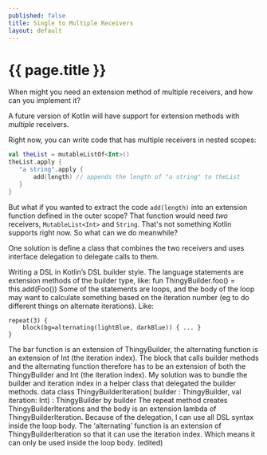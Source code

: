 ```yaml
---
published: false
title: Single to Multiple Receivers
layout: default
---
```

# {{ page.title }}

When might you need an extension method of multiple receivers, and how can you implement it?

A future version of Kotlin will have support for extension methods with _multiple_ receivers.

Right now, you can write code that has multiple receivers in nested scopes:

````kotlin
val theList = mutableListOf<Int>()
theList.apply {
   "a string".apply {
       add(length) // appends the length of "a string" to theList
   }
} 
````

But what if you wanted to extract the code `add(length)` into an extension function defined in the outer scope? That function would need _two_ receivers, `MutableList<Int>` and `String`.  That's not something Kotlin supports right now.  So what can we do meanwhile?

One solution is define a class that combines the two receivers and uses interface delegation to delegate calls to them.

Writing a DSL in Kotlin’s DSL builder style.
The language statements are extension methods of the builder type, like:
fun <T> ThingyBuilder.foo() = this.add(Foo())
Some of the statements are loops, and the body of the loop may want to calculate something based on the iteration number (eg to do different things on alternate iterations). Like:

````
repeat(3) {
    block(bg=alternating(lightBlue, darkBlue)) { ... }
}
````

The bar function is an extension of ThingyBuilder, the alternating function is an extension of Int (the iteration index).
The block that calls builder methods and the alternating function therefore has to be an extension of both the ThingyBuilder and Int (the iteration index).
My solution was to bundle the builder and iteration index in a helper class that delegated the builder methods.
data class ThingyBuilderIteration(
builder : ThingyBuilder, val iteration: Int) :
ThingyBuilder by builder
The repeat method creates ThingyBuilderIterations and the body is an extension lambda of ThingyBuilderIteration.
Because of the delegation, I can use all DSL syntax inside the loop body.
The  ‘alternating’ function is an extension of ThingyBuilderIteration so that it can use the iteration index. Which means it can only be used inside the loop body. (edited) 
